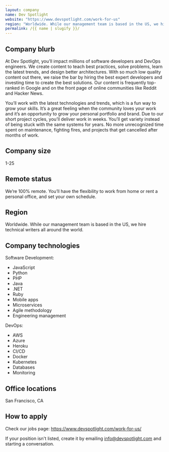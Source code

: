 ```yaml
---
layout: company
name: Dev Spotlight
website: "https://www.devspotlight.com/work-for-us"
region: "Worldwide. While our management team is based in the US, we hire technical writers all around the world."
permalink: /{{ name | slugify }}/
---
```


## Company blurb

At Dev Spotlight, you’ll impact millions of software developers and DevOps engineers. We create content to teach best practices, solve problems, learn the latest trends, and design better architectures. With so much low quality content out there, we raise the bar by hiring the best expert developers and investing time to create the best solutions. Our content is frequently top-ranked in Google and on the front page of online communities like Reddit and Hacker News.

You’ll work with the latest technologies and trends, which is a fun way to grow your skills. It’s a great feeling when the community loves your work and it’s an opportunity to grow your personal portfolio and brand. Due to our short project cycles, you’ll deliver work in weeks. You’ll get variety instead of being stuck with the same systems for years. No more unrecognized time spent on maintenance, fighting fires, and projects that get cancelled after months of work.

## Company size

1-25

## Remote status

We’re 100% remote. You’ll have the flexibility to work from home or rent a personal office, and set your own schedule.

## Region

Worldwide. While our management team is based in the US, we hire technical writers all around the world.

## Company technologies

Software Development:

* JavaScript
* Python
* PHP
* Java
* .NET
* Ruby
* Mobile apps
* Microservices
* Agile methodology
* Engineering management

DevOps:

* AWS
* Azure
* Heroku
* CI/CD
* Docker
* Kubernetes
* Databases
* Monitoring

## Office locations

San Francisco, CA

## How to apply

Check our jobs page: https://www.devspotlight.com/work-for-us/

If your position isn't listed, create it by emailing info@devspotlight.com and starting a conversation.
